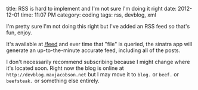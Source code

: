 title: RSS is hard to implement and I'm not sure I'm doing it right
date: 2012-12-01
time: 11:07 PM
category: coding
tags: rss, devblog, xml

I'm pretty sure I'm not doing this right but I've added an RSS feed so that's fun, enjoy.

It's available at [/feed](/feed) and ever time that "file" is queried, the sinatra app will generate an up-to-the-minute accurate feed, including all of the posts.

I don't necessarily recommend subscribing because I might change where it's located soon. Right now the blog is online at `http://devblog.maxjacobson.net` but I may move it to `blog.` or `beef.` or `beefsteak.` or something else entirely.

